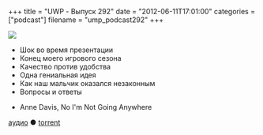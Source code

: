 +++
title = "UWP - Выпуск 292"
date = "2012-06-11T17:01:00"
categories = ["podcast"]
filename = "ump_podcast292"
+++

![](https://podcast.umputun.com/images/uwp/uwp292.jpg)


- Шок во время презентации
- Конец моего игрового сезона
- Качество против удобства
- Одна гениальная идея
- Как наш мальчик оказался незаконным
- Вопросы и ответы

* Anne Davis,  No I'm Not Going Anywhere

[аудио](https://podcast.umputun.com/media/ump_podcast292.mp3) ● [torrent](https://podcast.umputun.com/media/ump_podcast292.mp3.torrent)


<audio src="https://podcast.umputun.com/media/ump_podcast292.mp3" preload="none">
